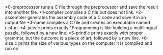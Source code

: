 *0-preprocessor runs a C file through the preprocessor and save the result into another file.
*1-compiler compiles a C file but does not link.
*2-assembler generates the assembly code of a C code and save it in an output file
*3-name compiles a C file and creates an executable named cisfun.
*4-puts.c prints exactly "Programming is like building a multilingual puzzle, followed by a new line.
*5-printf.c prints exactly with proper grammar, but the outcome is a piece of art, followed by a new line.
*6-size.c prints the size of various types on the computer it is compiled and run on.
